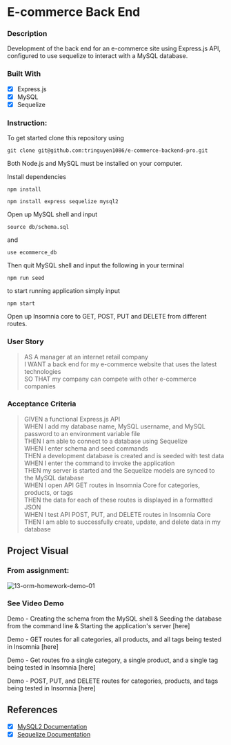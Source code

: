 # E-commerce Back End

### Description

Development of the back end for an e-commerce site using Express.js API, configured to use sequelize to interact with a MySQL database.

### Built With

- [x] Express.js
- [x] MySQL
- [x] Sequelize

### Instruction:

To get started clone this repository using
<br>

```terminal
git clone git@github.com:tringuyen1086/e-commerce-backend-pro.git
```

Both Node.js and MySQL must be installed on your computer.

Install dependencies

```terminal
npm install
```

```terminal
npm install express sequelize mysql2
```

Open up MySQL shell and input

```terminal
source db/schema.sql
```

and

```terminal
use ecommerce_db
```

Then quit MySQL shell and input the following in your terminal

```terminal
npm run seed
```

to start running application simply input

```terminal
npm start
```

Open up Insomnia core to GET, POST, PUT and DELETE from different routes.

### User Story

> AS A manager at an internet retail company  
> I WANT a back end for my e-commerce website that uses the latest technologies  
> SO THAT my company can compete with other e-commerce companies

### Acceptance Criteria

> GIVEN a functional Express.js API  
> WHEN I add my database name, MySQL username, and MySQL password to an environment variable file  
> THEN I am able to connect to a database using Sequelize  
> WHEN I enter schema and seed commands  
> THEN a development database is created and is seeded with test data  
> WHEN I enter the command to invoke the application  
> THEN my server is started and the Sequelize models are synced to the MySQL database  
> WHEN I open API GET routes in Insomnia Core for categories, products, or tags  
> THEN the data for each of these routes is displayed in a formatted JSON  
> WHEN I test API POST, PUT, and DELETE routes in Insomnia Core  
> THEN I am able to successfully create, update, and delete data in my database

## Project Visual

### From assignment:

![13-orm-homework-demo-01](https://user-images.githubusercontent.com/77648727/115477536-fa67cc80-a1f8-11eb-97e0-f35a8c902d4f.gif)

### See Video Demo

Demo - Creating the schema from the MySQL shell & Seeding the database from the command line & Starting the application's server 
[here]

Demo - GET routes for all categories, all products, and all tags being tested in Insomnia 
[here]

Demo - Get routes fro a single category, a single product, and a single tag being tested in Insomnia 
[here]

Demo - POST, PUT, and DELETE routes for categories, products, and tags being tested in Insomnia
[here]

## References

- [x] [MySQL2 Documentation](https://www.npmjs.com/package/mysql2)
- [x] [Sequelize Documentation](https://sequelize.org/v5/)
